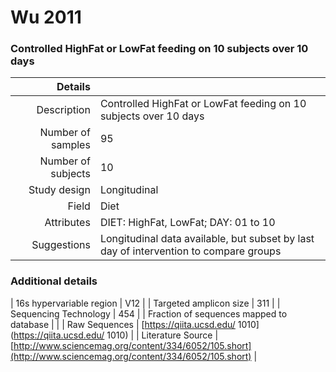 # Wu 2011

### Controlled HighFat or LowFat feeding on 10 subjects over 10 days


| Details        |             |
| -------------: |-------------|
| Description      | Controlled HighFat or LowFat feeding on 10 subjects over 10 days |
| Number of samples     | 95      |
| Number of subjects | 10      |
| Study design | Longitudinal |
| Field | Diet|
| Attributes | DIET: HighFat, LowFat; DAY: 01 to 10|
| Suggestions | Longitudinal data available, but subset by last day of intervention to compare groups

### Additional details

| 16s hypervariable region | V12 |
| Targeted amplicon size | 311 |
| Sequencing Technology | 454 |
| Fraction of sequences mapped to database |  |
| Raw Sequences | [https://qiita.ucsd.edu/ 1010](https://qiita.ucsd.edu/ 1010) |
| Literature Source | [http://www.sciencemag.org/content/334/6052/105.short](http://www.sciencemag.org/content/334/6052/105.short) |